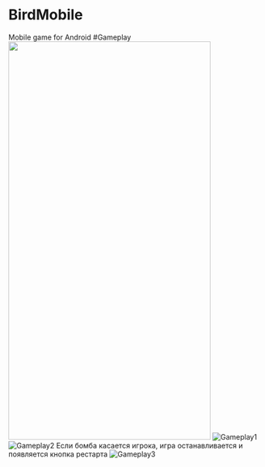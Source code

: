 # BirdMobile
Mobile game for Android
#Gameplay
<img src="https://user-images.githubusercontent.com/68349933/210139567-d6717de0-443f-414e-a8f6-ab9f6d5b75fd.jpg" width="400" height="790">
![Gameplay1](https://user-images.githubusercontent.com/68349933/210139567-d6717de0-443f-414e-a8f6-ab9f6d5b75fd.jpg)
![Gameplay2](https://user-images.githubusercontent.com/68349933/210139570-553cc8dc-00d0-45ac-8e00-eebfe307fc92.jpg)
Если бомба касается игрока, игра останавливается и появляется кнопка рестарта
![Gameplay3](https://user-images.githubusercontent.com/68349933/210139571-4a1724f0-640c-4d0f-8427-f87c21a152b7.jpg)
